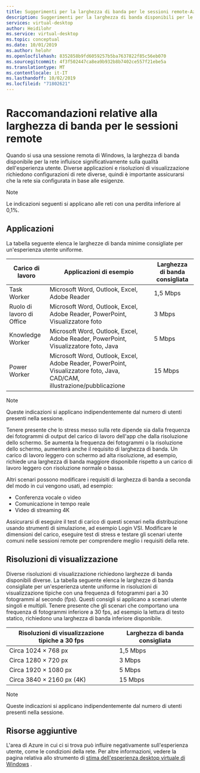 ```yaml
---
title: Suggerimenti per la larghezza di banda per le sessioni remote-Azure
description: Suggerimenti per la larghezza di banda disponibili per le sessioni remote.
services: virtual-desktop
author: Heidilohr
ms.service: virtual-desktop
ms.topic: conceptual
ms.date: 10/01/2019
ms.author: helohr
ms.openlocfilehash: 8352858b9fd6059257b5ba7637822f85c56eb070
ms.sourcegitcommit: 4f3f502447ca8ea9b932b8b7402ce557f21ebe5a
ms.translationtype: MT
ms.contentlocale: it-IT
ms.lasthandoff: 10/02/2019
ms.locfileid: "71802621"
---
```

# <a name="bandwidth-recommendations-for-remote-sessions"></a>Raccomandazioni relative alla larghezza di banda per le sessioni remote

Quando si usa una sessione remota di Windows, la larghezza di banda disponibile per la rete influisce significativamente sulla qualità dell'esperienza utente. Diverse applicazioni e risoluzioni di visualizzazione richiedono configurazioni di rete diverse, quindi è importante assicurarsi che la rete sia configurata in base alle esigenze.

>[!NOTE]
>Le indicazioni seguenti si applicano alle reti con una perdita inferiore al 0,1%.

## <a name="applications"></a>Applicazioni

La tabella seguente elenca le larghezze di banda minime consigliate per un'esperienza utente uniforme. 

|Carico di lavoro        |Applicazioni di esempio                                                                                           |Larghezza di banda consigliata|
|----------------|--------------------------------------------------------------------------------------------------------------|---------------------|
|Task Worker     |Microsoft Word, Outlook, Excel, Adobe Reader                                                                  |1,5&nbsp;Mbps        |
|Ruolo di lavoro di Office   |Microsoft Word, Outlook, Excel, Adobe Reader, PowerPoint, Visualizzatore foto                                        |3&nbsp;Mbps          |
|Knowledge Worker|Microsoft Word, Outlook, Excel, Adobe Reader, PowerPoint, Visualizzatore foto, Java                                  |5&nbsp;Mbps          |
|Power Worker    |Microsoft Word, Outlook, Excel, Adobe Reader, PowerPoint, Visualizzatore foto, Java, CAD/CAM, illustrazione/pubblicazione|15&nbsp;Mbps         |

>[!NOTE]
>Queste indicazioni si applicano indipendentemente dal numero di utenti presenti nella sessione.

Tenere presente che lo stress messo sulla rete dipende sia dalla frequenza dei fotogrammi di output del carico di lavoro dell'app che dalla risoluzione dello schermo. Se aumenta la frequenza dei fotogrammi o la risoluzione dello schermo, aumenterà anche il requisito di larghezza di banda. Un carico di lavoro leggero con schermo ad alta risoluzione, ad esempio, richiede una larghezza di banda maggiore disponibile rispetto a un carico di lavoro leggero con risoluzione normale o bassa.

Altri scenari possono modificare i requisiti di larghezza di banda a seconda del modo in cui vengono usati, ad esempio:

- Conferenza vocale o video
- Comunicazione in tempo reale
- Video di streaming 4K

Assicurarsi di eseguire il test di carico di questi scenari nella distribuzione usando strumenti di simulazione, ad esempio Login VSI. Modificare le dimensioni del carico, eseguire test di stress e testare gli scenari utente comuni nelle sessioni remote per comprendere meglio i requisiti della rete. 

## <a name="display-resolutions"></a>Risoluzioni di visualizzazione

Diverse risoluzioni di visualizzazione richiedono larghezze di banda disponibili diverse. La tabella seguente elenca le larghezze di banda consigliate per un'esperienza utente uniforme in risoluzioni di visualizzazione tipiche con una frequenza di fotogrammi pari a 30 fotogrammi al secondo (fps). Questi consigli si applicano a scenari utente singoli e multipli. Tenere presente che gli scenari che comportano una frequenza di fotogrammi inferiore a 30 fps, ad esempio la lettura di testo statico, richiedono una larghezza di banda inferiore disponibile. 

|Risoluzioni di visualizzazione tipiche a 30 fps    |Larghezza di banda consigliata|
|-----------------------------------------|---------------------|
|Circa 1024 × 768 px                      |1,5 Mbps             |
|Circa 1280 × 720 px                      |3 Mbps               |
|Circa 1920 × 1080 px                     |5 Mbps               |
|Circa 3840 × 2160 px (4K)                |15 Mbps              |

>[!NOTE]
>Queste indicazioni si applicano indipendentemente dal numero di utenti presenti nella sessione.

## <a name="additional-resources"></a>Risorse aggiuntive

L'area di Azure in cui ci si trova può influire negativamente sull'esperienza utente, come le condizioni della rete. Per altre informazioni, vedere la pagina relativa allo strumento di [stima dell'esperienza desktop virtuale di Windows](https://azure.microsoft.com/services/virtual-desktop/assessment/) .
